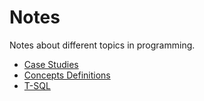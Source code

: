 # Notes
Notes about different topics in programming.

- [Case Studies](./Case%20Studies.md)
- [Concepts Definitions](./Concepts%20Definitions.md)
- [T-SQL](./TSQL.md)

